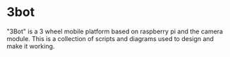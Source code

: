 3bot
====

"3Bot" is a 3 wheel mobile platform based on raspberry pi and the camera module.
This is a collection of scripts and diagrams used to design and make it working.

